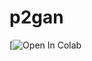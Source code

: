 # p2gan
[![Open In Colab](https://colab.sandbox.google.com/github/Clemson-AI/p2gan/blob/master/p2gan.ipynb)  
